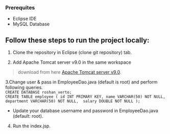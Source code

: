
### Prerequites  
- Eclipse IDE
- MySQL Database

## Follow these steps to run the project locally:
1. Clone the repository in Eclipse (clone git repository) tab.
  
2. Add Apache Tomcat server v9.0 in the same workspace
  > download from here <a href="https://drive.google.com/drive/folders/1d3Z7PGqJHsYd9YLQ7JUmF3b265kHu2ep?usp=drive_link">Apache Tomcat server v9.0</a>.  

3.Change user & pass in EmployeeDao.java (default is root) and perform following queries.  
  `CREATE DATABASE roshan_verto;`  
    `CREATE TABLE employee (
      id INT PRIMARY KEY,
      name VARCHAR(50) NOT NULL,
      department VARCHAR(50) NOT NULL, 
      salary DOUBLE NOT NULL
  );`  
- Update your database username and password in EmployeeDao.java (default: root).
  
4. Run the index.jsp.

